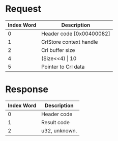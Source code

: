 # Request

| Index Word | Description                |
|------------|----------------------------|
| 0          | Header code \[0x00400082\] |
| 1          | CrlStore context handle    |
| 2          | Crl buffer size            |
| 4          | (Size\<\<4) \| 10          |
| 5          | Pointer to Crl data        |

# Response

| Index Word | Description   |
|------------|---------------|
| 0          | Header code   |
| 1          | Result code   |
| 2          | u32, unknown. |